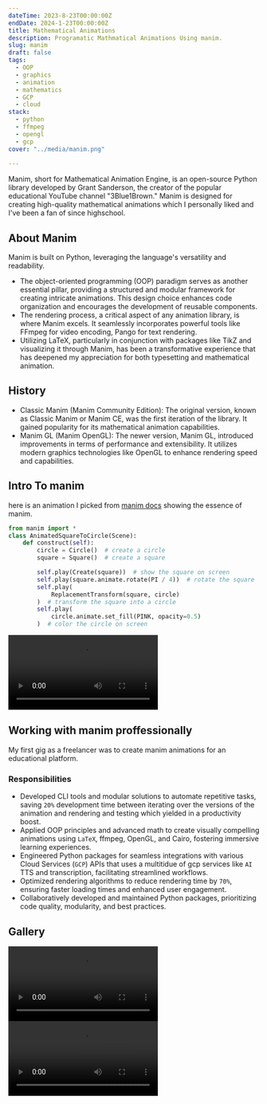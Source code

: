 ```yaml
---
dateTime: 2023-8-23T00:00:00Z
endDate: 2024-1-23T00:00:00Z
title: Mathematical Animations
description: Programatic Mathmatical Animations Using manim.
slug: manim
draft: false
tags:
  - OOP
  - graphics
  - animation
  - mathematics
  - GCP
  - cloud
stack:
  - python
  - ffmpeg
  - opengl
  - gcp
cover: "../media/manim.png"
  
---
```


Manim, short for Mathematical Animation Engine, is an open-source Python library developed by Grant Sanderson, the creator of the popular educational YouTube channel "3Blue1Brown." Manim is designed for creating high-quality mathematical animations which I personally liked and I've been a fan of since highschool.


## About Manim 
Manim is built on Python, leveraging the language's versatility and readability. 
- The object-oriented programming (OOP) paradigm serves as another essential pillar, providing a structured and modular framework for creating intricate animations. This design choice enhances code organization and encourages the development of reusable components.
- The rendering process, a critical aspect of any animation library, is where Manim excels. It seamlessly incorporates powerful tools like FFmpeg for video encoding, Pango for text rendering.
- Utilizing LaTeX, particularly in conjunction with packages like TikZ and visualizing it through Manim, has been a transformative experience that has deepened my appreciation for both typesetting and mathematical animation.

## History
- Classic Manim (Manim Community Edition): The original version, known as Classic Manim or Manim CE, was the first iteration of the library. It gained popularity for its mathematical animation capabilities.
- Manim GL (Manim OpenGL): The newer version, Manim GL, introduced improvements in terms of performance and extensibility. It utilizes modern graphics technologies like OpenGL to enhance rendering speed and capabilities.

## Intro To manim
here is an animation I picked from [manim docs](https://docs.manim.community/en/stable/tutorials/quickstart.html) showing the essence of manim.

```python
from manim import *
class AnimatedSquareToCircle(Scene):
    def construct(self):
        circle = Circle()  # create a circle
        square = Square()  # create a square

        self.play(Create(square))  # show the square on screen
        self.play(square.animate.rotate(PI / 4))  # rotate the square
        self.play(
            ReplacementTransform(square, circle)
        )  # transform the square into a circle
        self.play(
            circle.animate.set_fill(PINK, opacity=0.5)
        )  # color the circle on screen
```

<video class="rounded-lg" controls>
  <source src="https://docs.manim.community/en/stable/tutorials/AnimatedSquareToCircle2-1.mp4" type="video/mp4">
</video>




## Working with manim proffessionally
My first gig as a freelancer was to create manim animations for an educational platform.
### Responsibilities
 - Developed CLI tools and modular solutions to automate repetitive tasks, saving `20%` development time between iterating over the versions of the animation and rendering and testing which yielded in a productivity boost.
 - Applied OOP principles and advanced math to create visually compelling animations using `LaTeX`, ffmpeg, OpenGL, and Cairo, fostering immersive learning experiences.
 - Engineered Python packages for seamless integrations with various Cloud Services (`GCP`) APIs that uses a multitidue of gcp services like `AI` TTS and transcription, facilitating  streamlined workflows.
 - Optimized rendering algorithms to reduce rendering time by `70%`, ensuring faster loading times and enhanced user engagement.
 - Collaboratively developed and maintained Python packages, prioritizing code quality, modularity, and best practices.

## Gallery
<video class="rounded-lg" controls>
  <source src="/src/content/media/vids/bst.mp4" type="video/mp4">
</video>
<video class="rounded-lg" controls>
  <source src="/src/content/media/vids/heap.mp4" type="video/mp4">
</video>
